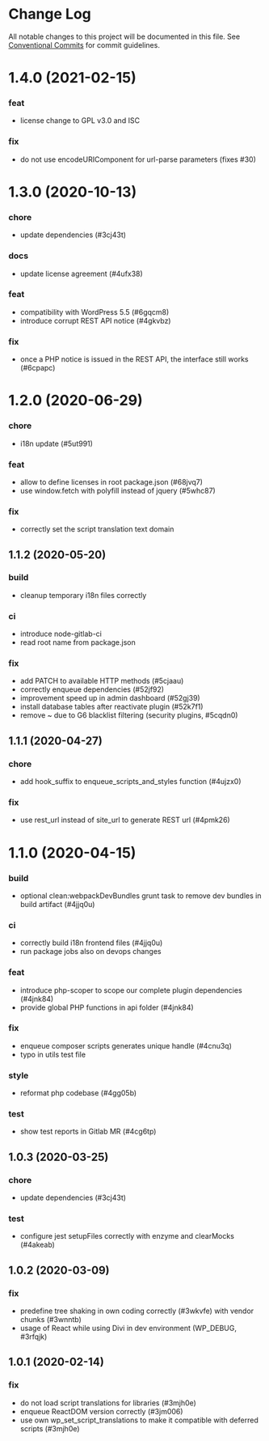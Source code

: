 # Change Log

All notable changes to this project will be documented in this file.
See [Conventional Commits](https://conventionalcommits.org) for commit guidelines.

# 1.4.0 (2021-02-15)


### feat

* license change to GPL v3.0 and ISC


### fix

* do not use encodeURIComponent for url-parse parameters (fixes #30)





# 1.3.0 (2020-10-13)


### chore

* update dependencies (#3cj43t)


### docs

* update license agreement (#4ufx38)


### feat

* compatibility with WordPress 5.5 (#6gqcm8)
* introduce corrupt REST API notice (#4gkvbz)


### fix

* once a PHP notice is issued in the REST API, the interface still works (#6cpapc)





# 1.2.0 (2020-06-29)


### chore

* i18n update (#5ut991)


### feat

* allow to define licenses in root package.json (#68jvq7)
* use window.fetch with polyfill instead of jquery (#5whc87)


### fix

* correctly set the script translation text domain





## 1.1.2 (2020-05-20)


### build

* cleanup temporary i18n files correctly


### ci

* introduce node-gitlab-ci
* read root name from package.json


### fix

* add PATCH to available HTTP methods (#5cjaau)
* correctly enqueue dependencies (#52jf92)
* improvement speed up in admin dashboard (#52gj39)
* install database tables after reactivate plugin (#52k7f1)
* remove ~ due to G6 blacklist filtering (security plugins, #5cqdn0)





## 1.1.1 (2020-04-27)


### chore

* add hook_suffix to enqueue_scripts_and_styles function (#4ujzx0)


### fix

* use rest_url instead of site_url to generate REST url (#4pmk26)





# 1.1.0 (2020-04-15)


### build

* optional clean:webpackDevBundles grunt task to remove dev bundles in build artifact (#4jjq0u)


### ci

* correctly build i18n frontend files (#4jjq0u)
* run package jobs also on devops changes


### feat

* introduce php-scoper to scope our complete plugin dependencies (#4jnk84)
* provide global PHP functions in api folder (#4jnk84)


### fix

* enqueue composer scripts generates unique handle (#4cnu3q)
* typo in utils test file


### style

* reformat php codebase (#4gg05b)


### test

* show test reports in Gitlab MR (#4cg6tp)





## 1.0.3 (2020-03-25)


### chore

* update dependencies (#3cj43t)


### test

* configure jest setupFiles correctly with enzyme and clearMocks (#4akeab)





## 1.0.2 (2020-03-09)


### fix

* predefine tree shaking in own coding correctly (#3wkvfe) with vendor chunks (#3wnntb)
* usage of React while using Divi in dev environment (WP_DEBUG, #3rfqjk)





## 1.0.1 (2020-02-14)


### fix

* do not load script translations for libraries (#3mjh0e)
* enqueue ReactDOM version correctly (#3jm006)
* use own wp_set_script_translations to make it compatible with deferred scripts (#3mjh0e)
